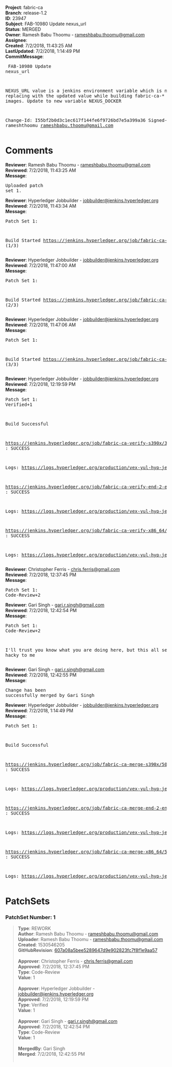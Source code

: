 <strong>Project</strong>: fabric-ca<br><strong>Branch</strong>: release-1.2<br><strong>ID</strong>: 23947<br><strong>Subject</strong>:  FAB-10980 Update nexus_url<br><strong>Status</strong>: MERGED<br><strong>Owner</strong>: Ramesh Babu Thoomu - rameshbabu.thoomu@gmail.com<br><strong>Assignee</strong>:<br><strong>Created</strong>: 7/2/2018, 11:43:25 AM<br><strong>LastUpdated</strong>: 7/2/2018, 1:14:49 PM<br><strong>CommitMessage</strong>:<br><pre> FAB-10980 Update nexus_url

 NEXUS_URL value is a jenkins environment variable which is
 not replacing with the updated value while building fabric-ca-*
 docker images. Update to new variable NEXUS_DOCKER

Change-Id: I55bf2b0d3c1ec617f144fe6f9726bd7e5a399a36
Signed-off-by: rameshthoomu <rameshbabu.thoomu@gmail.com>
</pre><h1>Comments</h1><strong>Reviewer</strong>: Ramesh Babu Thoomu - rameshbabu.thoomu@gmail.com<br><strong>Reviewed</strong>: 7/2/2018, 11:43:25 AM<br><strong>Message</strong>: <pre>Uploaded patch set 1.</pre><strong>Reviewer</strong>: Hyperledger Jobbuilder - jobbuilder@jenkins.hyperledger.org<br><strong>Reviewed</strong>: 7/2/2018, 11:43:34 AM<br><strong>Message</strong>: <pre>Patch Set 1:

Build Started https://jenkins.hyperledger.org/job/fabric-ca-verify-s390x/3337/ (1/3)</pre><strong>Reviewer</strong>: Hyperledger Jobbuilder - jobbuilder@jenkins.hyperledger.org<br><strong>Reviewed</strong>: 7/2/2018, 11:47:00 AM<br><strong>Message</strong>: <pre>Patch Set 1:

Build Started https://jenkins.hyperledger.org/job/fabric-ca-verify-end-2-end-x86_64/620/ (2/3)</pre><strong>Reviewer</strong>: Hyperledger Jobbuilder - jobbuilder@jenkins.hyperledger.org<br><strong>Reviewed</strong>: 7/2/2018, 11:47:06 AM<br><strong>Message</strong>: <pre>Patch Set 1:

Build Started https://jenkins.hyperledger.org/job/fabric-ca-verify-x86_64/3246/ (3/3)</pre><strong>Reviewer</strong>: Hyperledger Jobbuilder - jobbuilder@jenkins.hyperledger.org<br><strong>Reviewed</strong>: 7/2/2018, 12:19:59 PM<br><strong>Message</strong>: <pre>Patch Set 1: Verified+1

Build Successful 

https://jenkins.hyperledger.org/job/fabric-ca-verify-s390x/3337/ : SUCCESS

Logs: https://logs.hyperledger.org/production/vex-yul-hyp-jenkins-3/fabric-ca-verify-s390x/3337

https://jenkins.hyperledger.org/job/fabric-ca-verify-end-2-end-x86_64/620/ : SUCCESS

Logs: https://logs.hyperledger.org/production/vex-yul-hyp-jenkins-3/fabric-ca-verify-end-2-end-x86_64/620

https://jenkins.hyperledger.org/job/fabric-ca-verify-x86_64/3246/ : SUCCESS

Logs: https://logs.hyperledger.org/production/vex-yul-hyp-jenkins-3/fabric-ca-verify-x86_64/3246</pre><strong>Reviewer</strong>: Christopher Ferris - chris.ferris@gmail.com<br><strong>Reviewed</strong>: 7/2/2018, 12:37:45 PM<br><strong>Message</strong>: <pre>Patch Set 1: Code-Review+2</pre><strong>Reviewer</strong>: Gari Singh - gari.r.singh@gmail.com<br><strong>Reviewed</strong>: 7/2/2018, 12:42:54 PM<br><strong>Message</strong>: <pre>Patch Set 1: Code-Review+2

I'll trust you know what you are doing here, but this all seems a bit hacky to me</pre><strong>Reviewer</strong>: Gari Singh - gari.r.singh@gmail.com<br><strong>Reviewed</strong>: 7/2/2018, 12:42:55 PM<br><strong>Message</strong>: <pre>Change has been successfully merged by Gari Singh</pre><strong>Reviewer</strong>: Hyperledger Jobbuilder - jobbuilder@jenkins.hyperledger.org<br><strong>Reviewed</strong>: 7/2/2018, 1:14:49 PM<br><strong>Message</strong>: <pre>Patch Set 1:

Build Successful 

https://jenkins.hyperledger.org/job/fabric-ca-merge-s390x/506/ : SUCCESS

Logs: https://logs.hyperledger.org/production/vex-yul-hyp-jenkins-3/fabric-ca-merge-s390x/506

https://jenkins.hyperledger.org/job/fabric-ca-merge-end-2-end-x86_64/94/ : SUCCESS

Logs: https://logs.hyperledger.org/production/vex-yul-hyp-jenkins-3/fabric-ca-merge-end-2-end-x86_64/94

https://jenkins.hyperledger.org/job/fabric-ca-merge-x86_64/508/ : SUCCESS

Logs: https://logs.hyperledger.org/production/vex-yul-hyp-jenkins-3/fabric-ca-merge-x86_64/508</pre><h1>PatchSets</h1><h3>PatchSet Number: 1</h3><blockquote><strong>Type</strong>: REWORK<br><strong>Author</strong>: Ramesh Babu Thoomu - rameshbabu.thoomu@gmail.com<br><strong>Uploader</strong>: Ramesh Babu Thoomu - rameshbabu.thoomu@gmail.com<br><strong>Created</strong>: 1530546205<br><strong>GitHubRevision</strong>: [607a08a5bee5289647d9e902823fc7f8f1e9aa57](https://github.com/hyperledger/fabric-ca/commit/607a08a5bee5289647d9e902823fc7f8f1e9aa57)<br><br><strong>Approver</strong>: Christopher Ferris - chris.ferris@gmail.com<br><strong>Approved</strong>: 7/2/2018, 12:37:45 PM<br><strong>Type</strong>: Code-Review<br><strong>Value</strong>: 1<br><br><strong>Approver</strong>: Hyperledger Jobbuilder - jobbuilder@jenkins.hyperledger.org<br><strong>Approved</strong>: 7/2/2018, 12:19:59 PM<br><strong>Type</strong>: Verified<br><strong>Value</strong>: 1<br><br><strong>Approver</strong>: Gari Singh - gari.r.singh@gmail.com<br><strong>Approved</strong>: 7/2/2018, 12:42:54 PM<br><strong>Type</strong>: Code-Review<br><strong>Value</strong>: 1<br><br><strong>MergedBy</strong>: Gari Singh<br><strong>Merged</strong>: 7/2/2018, 12:42:55 PM<br><br></blockquote>